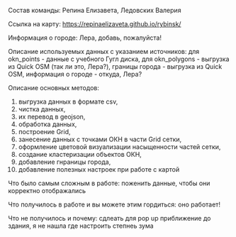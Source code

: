 Состав команды: Репина Елизавета, Ледовских Валерия

Ссылка на карту: https://repinaelizaveta.github.io/rybinsk/

Информация о городе: Лера, добавь, пожалуйста!

Описание используемых данных с указанием источников: 
для okn_points - данные с учебного Гугл диска, 
для okn_polygons - выгрузка из Quick OSM (так ли это, Лера?), 
границы города - выгрузка из Quick OSM, 
информация о городе - откуда, Лера?

Описание основных методов: 
1. выгрузка данных в формате csv,
2. чистка данных,
3. их перевод в geojson,
4. обработка данных,
5. построение Grid,
6. занесение данных с точками ОКН в части Grid сетки,
7. оформление цветовой визуализации насыщенности частей сетки,
8. создание кластеризации объектов ОКН,
9. добавление гнраницы города,
10. добавление полезных настроек при работе с картой

Что было самым сложным в работе: поженить данные, чтобы они корректно отображались

Что получилось в работе и вы можете этим гордиться: оно работает!

Что не получилось и почему: сдлеать для pop up приближение до здания, я не нашла где настроить степнеь зума
